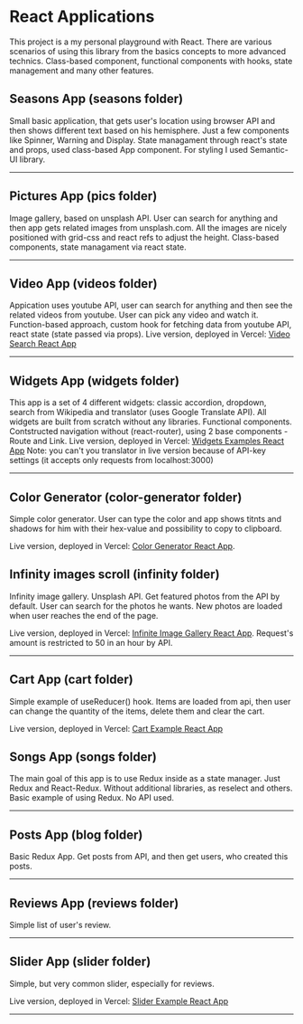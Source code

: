 # React Applications

This project is a my personal playground with React. There are various scenarios of using this library from the basics concepts to more advanced technics. Class-based component, functional components with hooks, state management and many other features.

## Seasons App (seasons folder)

Small basic application, that gets user's location using browser API and then shows different text based on his hemisphere. Just a few components like Spinner, Warning and Display. State managament through react's state and props, used class-based App component. For styling I used Semantic-UI library.

---

## Pictures App (pics folder)

Image gallery, based on unsplash API. User can search for anything and then app gets related images from unsplash.com. All the images are nicely positioned with grid-css and react refs to adjust the height.
Class-based components, state managament via react state.

---

## Video App (videos folder)

Appication uses youtube API, user can search for anything and then see the related videos from youtube. User can pick any video and watch it. Function-based approach, custom hook for fetching data from youtube API, react state (state passed via props).
Live version, deployed in Vercel: [Video Search React App](https://videos-orpin.vercel.app/)

---

## Widgets App (widgets folder)

This app is a set of 4 different widgets: classic accordion, dropdown, search from Wikipedia and translator (uses Google Translate API). All widgets are built from scratch without any libraries. Functional components. Contstructed navigation without (react-router), using 2 base components - Route and Link.
Live version, deployed in Vercel: [Widgets Examples React App](https://widgets-devwva3r9.vercel.app/)
Note: you can't you translator in live version because of API-key settings (it accepts only requests from localhost:3000)

---

## Color Generator (color-generator folder)

Simple color generator. User can type the color and app shows titnts and shadows for him with their hex-value and possibility to copy to clipboard.

Live version, deployed in Vercel: [Color Generator React App](https://color-generator-eight.vercel.app/).

## Infinity images scroll (infinity folder)

Infinity image gallery. Unsplash API. Get featured photos from the API by default. User can search for the photos he wants. New photos are loaded when user reaches the end of the page.

Live version, deployed in Vercel: [Infinite Image Gallery React App](https://infinity-mauve.vercel.app/). Request's amount is restricted to 50 in an hour by API.

---

## Cart App (cart folder)

Simple example of useReducer() hook. Items are loaded from api, then user can change the quantity of the items, delete them and clear the cart.

Live version, deployed in Vercel: [Cart Example React App](https://cart-tau.vercel.app/)

## Songs App (songs folder)

The main goal of this app is to use Redux inside as a state manager. Just Redux and React-Redux. Without additional libraries, as reselect and others. Basic example of using Redux. No API used.

---

## Posts App (blog folder)

Basic Redux App. Get posts from API, and then get users, who created this posts.

---

## Reviews App (reviews folder)

Simple list of user's review.

---

## Slider App (slider folder)

Simple, but very common slider, especially for reviews.

Live version, deployed in Vercel: [Slider Example React App](https://slider-ochre.vercel.app/)

---
